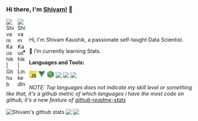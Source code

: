 ### Hi there, I'm [Shivam!](https://mythrex.github.io) 👋

<a href="https://github.com/mythrex">
  <img target="_vblank" align="left" alt="Shivam Kaushik | Github" width="21px" style="margin-right: 10px;" src="https://github.githubassets.com/images/modules/logos_page/GitHub-Mark.png" />
</a>
<a href="https://www.linkedin.com/in/shivamkaushik73/">
  <img target="_vblank" align="left" alt="Shivam Kaushik | LinkedIn" width="21px" style="margin-right: 10px;" src="https://image.flaticon.com/icons/svg/174/174857.svg" />
</a>

<br />
<br />

Hi, I'm Shivam Kaushik, a passionate self-taught Data Scientist.

<!-- - 🔭 I’m currently working on my project [ConvoyChat](https://github.com/anuraghazra/convoychat) -->

- 🌱 I’m currently learning Stats.

**Languages and Tools:**

<code><img height="20" src="https://raw.githubusercontent.com/github/explore/80688e429a7d4ef2fca1e82350fe8e3517d3494d/topics/javascript/javascript.png"></code>
<code><img height="20" src="https://raw.githubusercontent.com/github/explore/80688e429a7d4ef2fca1e82350fe8e3517d3494d/topics/vue/vue.png"></code>
<code><img height="20" src="https://raw.githubusercontent.com/github/explore/80688e429a7d4ef2fca1e82350fe8e3517d3494d/topics/nodejs/nodejs.png"></code>
<code><img height="20" src="https://www.vectorlogo.zone/logos/pytorch/pytorch-icon.svg"></code>
<code><img height="20" src="https://www.vectorlogo.zone/logos/tensorflow/tensorflow-icon.svg"></code>
<code><img height="20" src="https://www.vectorlogo.zone/logos/numpy/numpy-icon.svg"></code>

<!---
  if you have forked this to use on your profile,
  Change the `github-readme-stats.anuraghazra1.vercel.app` to `github-readme-stats.vercel.app`
--->

<!-- Change the `github-readme-stats.anuraghazra1.vercel.app` to `github-readme-stats.vercel.app`  -->

_NOTE: Top languages does not indicate my skill level or something like that, it's a github metric of which languages i have the most code on github, it's a new feature of [github-readme-stats](https://github.com/anuraghazra/github-readme-stats)_

<img align="center" src="https://github-readme-stats.vercel.app/api?username=mythrex&show_icons=true&include_all_commits=true&theme=radical" alt="Shivam's github stats" />

<!-- Change the `github-readme-stats.anuraghazra1.vercel.app` to `github-readme-stats.vercel.app`  -->
<img align="center" src="https://github-readme-stats.vercel.app/api/top-langs/?username=mythrex&layout=compact&theme=radical" />
    
<img align="center" src="https://github-readme-stats.vercel.app/api/pin/?username=mythrex&repo=mythrex.github.io&theme=radical" />
